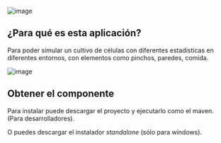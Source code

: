 ![image](https://i.imgur.com/vc0tLpR.png)


## ¿Para qué es esta aplicación?
Para poder simular un cultivo de células con diferentes estadísticas en diferentes entornos, con elementos como pinchos, paredes, comida.

![image](https://i.imgur.com/lunfUPn.png)

## Obtener el componente
Para instalar puede descargar el proyecto y ejecutarlo como el maven. (Para desarrolladores).

O puedes descargar el instalador _standalone_ (sólo para windows).
